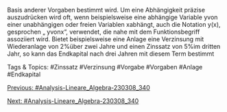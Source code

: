 Basis anderer Vorgaben bestimmt wird. Um eine Abhängigkeit präzise auszudrücken wird oft, wenn
beispielsweise eine abhängige Variable yvon einer unabhängigen oder freien Variablen xabhängt, auch
die Notation y(x), gesprochen „ yvonx“, verwendet, die nahe mit dem Funktionsbegriff assoziiert wird.
Bietet beispielsweise eine Anlage eine Verzinsung mit Wiederanlage von 2%über zwei Jahre und einen
Zinssatz von 5%im dritten Jahr, so kann das Endkapital nach drei Jahren mit diesem Term bestimmt

   Tags & Topics:
   #Zinssatz
   #Verzinsung
   #Vorgabe
   #Vorgaben
   #Anlage
   #Endkapital

[Previous: #Analysis-Lineare_Algebra-230308_340](Analysis-Lineare_Algebra-230308_340.md)

[Next: #Analysis-Lineare_Algebra-230308_340](Analysis-Lineare_Algebra-230308_340.md)